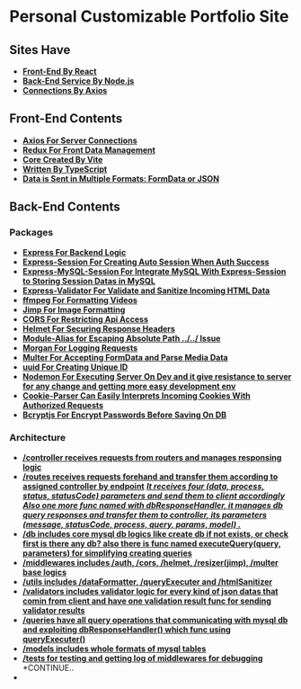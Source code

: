 # Personal Customizable Portfolio Site

## **Sites Have**
- **[Front-End By React](#front-end-by-react)**
- **[Back-End Service By Node.js](#back-end-service-by-nodejs)**
- **[Connections By Axios](#connections-by-axios)**

## **Front-End Contents**
- **[Axios For Server Connections](#axios-for-server-connections)**
- **[Redux For Front Data Management](#redux-for-front-data-management)**
- **[Core Created By Vite](#core-created-by-vite)**
- **[Written By TypeScript](#written-by-typescript)**
- **[Data is Sent in Multiple Formats: FormData or JSON](#data-is-sent-in-multiple-formats-formdata-or-json)**


 
## **Back-End Contents**
### **Packages**
- **[Express For Backend Logic](#axios-for-server-connections)**
- **[Express-Session For Creating Auto Session When Auth Success](#axios-for-server-connections)**
- **[Express-MySQL-Session For Integrate MySQL With Express-Session to Storing Session Datas in MySQL](#axios-for-server-connections)**
- **[Express-Validator For Validate and Sanitize Incoming HTML Data](#axios-for-server-connections)**
- **[ffmpeg For Formatting Videos](#axios-for-server-connections)**
- **[Jimp For Image Formatting](#axios-for-server-connections)**
- **[CORS For Restricting Api Access](#axios-for-server-connections)**
- **[Helmet For Securing Response Headers](#axios-for-server-connections)**
- **[Module-Alias for Escaping Absolute Path ../../ Issue](#axios-for-server-connections)**
- **[Morgan For Logging Requests](#axios-for-server-connections)**
- **[Multer For Accepting FormData and Parse Media Data](#axios-for-server-connections)**
- **[uuid For Creating Unique ID](#axios-for-server-connections)**
- **[Nodemon For Executing Server On Dev and it give resistance to server for any change and getting more easy development env](#axios-for-server-connections)**
- **[Cookie-Parser Can Easily Interprets Incoming Cookies With Authorized Requests](#axios-for-server-connections)**
- **[Bcryptjs For Encrypt Passwords Before Saving On DB](#axios-for-server-connections)**

### **Architecture**

- **[/controller receives requests from routers and manages responsing logic](#axios-for-server-connections)**
- **[/routes receives requests forehand and transfer them according to assigned controller by endpoint](#axios-for-server-connections)**
  ***[It receives four (data, process, status, statusCode) parameters and send them to client accordingly](#axios-for-server-connections)***
  ***[Also one more func named with dbResponseHandler, it manages db query responses and transfer them to controller, its parameters (message, statusCode, process, query, params, model) . ](#axios-for-server-connections)***
- **[/db includes core mysql db logics like create db if not exists, or check first is there any db? also there is func named executeQuery(query, parameters) for simplifying creating queries](#axios-for-server-connections)**
- **[/middlewares includes /auth, /cors, /helmet, /resizer(jimp), /multer base logics ](#axios-for-server-connections)**
- **[/utils includes /dataFormatter, /queryExecuter and /htmlSanitizer  ](#axios-for-server-connections)**
- **[/validators includes validator logic for every kind of json datas that comin from client and have one validation result func for sending validator results ](#axios-for-server-connections)**
- **[/queries have all query operations that communicating with mysql db and exploiting dbResponseHandler() which func using queryExecuter()  ](#axios-for-server-connections)**
- **[/models includes whole formats of mysql tables  ](#axios-for-server-connections)**
- **[/tests for testing and getting log of middlewares for debugging  ](#axios-for-server-connections)**
 *CONTINUE..
- 
  
